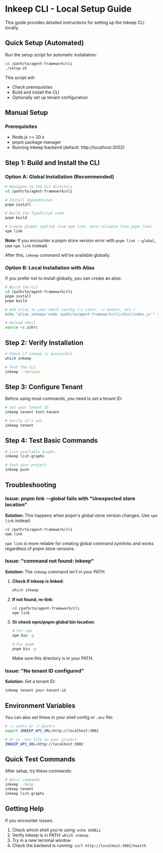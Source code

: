 # Inkeep CLI - Local Setup Guide

This guide provides detailed instructions for setting up the Inkeep CLI locally.

## Quick Setup (Automated)

Run the setup script for automatic installation:

```bash
cd /path/to/agent-framework/cli
./setup.sh
```

This script will:
- Check prerequisites
- Build and install the CLI
- Optionally set up tenant configuration

## Manual Setup

### Prerequisites

- Node.js >= 20.x
- pnpm package manager
- Running Inkeep backend (default: http://localhost:3002)

## Step 1: Build and Install the CLI

### Option A: Global Installation (Recommended)

```bash
# Navigate to the CLI directory
cd /path/to/agent-framework/cli

# Install dependencies
pnpm install

# Build the TypeScript code
pnpm build

# Create global symlink (use npm link, more reliable than pnpm link)
npm link
```

**Note:** If you encounter a pnpm store version error with `pnpm link --global`, use `npm link` instead.

After this, `inkeep` command will be available globally.

### Option B: Local Installation with Alias

If you prefer not to install globally, you can create an alias:

```bash
# Build the CLI
cd /path/to/agent-framework/cli
pnpm install
pnpm build

# Add alias to your shell config (~/.zshrc, ~/.bashrc, etc.)
echo "alias inkeep='node /path/to/agent-framework/cli/dist/index.js'" >> ~/.zshrc

# Reload shell
source ~/.zshrc
```

## Step 2: Verify Installation

```bash
# Check if inkeep is accessible
which inkeep

# Test the CLI
inkeep --version
```

## Step 3: Configure Tenant

Before using most commands, you need to set a tenant ID:

```bash
# Set your tenant ID
inkeep tenant test-tenant

# Verify it's set
inkeep tenant
```

## Step 4: Test Basic Commands

```bash
# List available graphs
inkeep list-graphs

# Push your project
inkeep push
```

## Troubleshooting

### Issue: pnpm link --global fails with "Unexpected store location"

**Solution:** This happens when pnpm's global store version changes. Use `npm link` instead:

```bash
cd /path/to/agent-framework/cli
npm link
```

`npm link` is more reliable for creating global command symlinks and works regardless of pnpm store versions.

### Issue: "command not found: inkeep"

**Solution:** The `inkeep` command isn't in your PATH.

1. **Check if inkeep is linked:**
   ```bash
   which inkeep
   ```

2. **If not found, re-link:**
   ```bash
   cd /path/to/agent-framework/cli
   npm link
   ```

3. **Or check npm/pnpm global bin location:**
   ```bash
   # For npm
   npm bin -g
   
   # For pnpm
   pnpm bin -g
   ```
   
   Make sure this directory is in your PATH.

### Issue: "No tenant ID configured"

**Solution:** Set a tenant ID:

```bash
inkeep tenant your-tenant-id
```

## Environment Variables

You can also set these in your shell config or `.env` file:

```bash
# ~/.zshrc or ~/.bashrc
export INKEEP_API_URL=http://localhost:3002

# Or in .env file in your project
INKEEP_API_URL=http://localhost:3002
```

## Quick Test Commands

After setup, try these commands:

```bash
# Basic commands
inkeep --help
inkeep tenant
inkeep list-graphs
```

## Getting Help

If you encounter issues:

1. Check which shell you're using: `echo $SHELL`
2. Verify inkeep is in PATH: `which inkeep`
3. Try in a new terminal window
4. Check the backend is running: `curl http://localhost:3002/health`